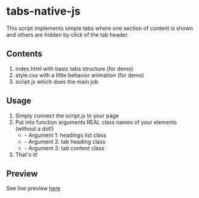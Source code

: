 # tabs-native-js

This script implements simple tabs where one section of content is shown and others are hidden by click of the tab header.

<h2>Contents</h2>
<ol>
<li>index.html with basic tabs structure (for demo)</li>
<li>style.css with a little behavior animation (for demo)</li>
<li>script.js which does the main job</li>
</ol>


<h2>Usage</h2>
<ol>
<li>Simply connect the script.js to your page </li>
<li>Put into function arguments REAL class names of your elements (without a dot!) 
<ul>
<li>- Argument 1: headings list class</li>
<li>- Argument 2: tab heading class</li>
<li>- Argument 3: tab content class</li>
</ul>
</li>
<li>That's it!</li>
</ol>

<h2>Preview</h2>
See live preview <a href="https://nadyawyn.github.io/tabs-native-js/" target="_blank">here</a>
